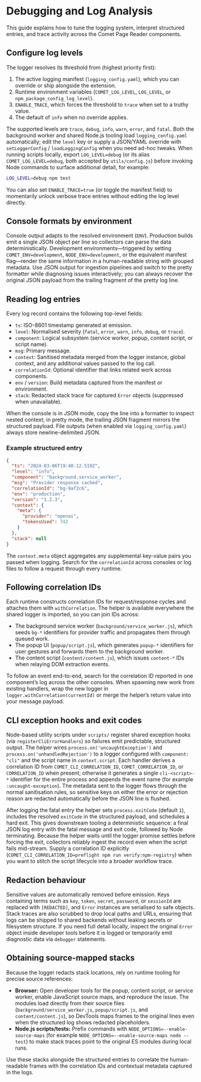 # Debugging and Log Analysis

This guide explains how to tune the logging system, interpret structured entries, and trace activity across the Comet Page Reader components.

## Configure log levels

The logger resolves its threshold from (highest priority first):

1. The active logging manifest (`logging_config.yaml`), which you can override or ship alongside the extension.
2. Runtime environment variables (`COMET_LOG_LEVEL`, `LOG_LEVEL`, or `npm_package_config_log_level`).
3. `ENABLE_TRACE`, which forces the threshold to `trace` when set to a truthy value.
4. The default of `info` when no override applies.

The supported levels are `trace`, `debug`, `info`, `warn`, `error`, and `fatal`. Both the background worker and shared Node.js tooling load `logging_config.yaml` automatically; edit the `level` key or supply a JSON/YAML override with `setLoggerConfig` / `loadLoggingConfig` when you need ad-hoc tweaks. When running scripts locally, export `LOG_LEVEL=debug` (or its alias `COMET_LOG_LEVEL=debug`, both accepted by `utils/config.js`) before invoking Node commands to surface additional detail, for example:

```bash
LOG_LEVEL=debug npm test
```

You can also set `ENABLE_TRACE=true` (or toggle the manifest field) to momentarily unlock verbose trace entries without editing the log level directly.

## Console formats by environment

Console output adapts to the resolved environment (`ENV`). Production builds emit a single JSON object per line so collectors can parse the data deterministically. Development environments—triggered by setting `COMET_ENV=development`, `NODE_ENV=development`, or the equivalent manifest flag—render the same information in a human-readable string with grouped metadata. Use JSON output for ingestion pipelines and switch to the pretty formatter while diagnosing issues interactively; you can always recover the original JSON payload from the trailing fragment of the pretty log line.

## Reading log entries

Every log record contains the following top-level fields:

- `ts`: ISO-8601 timestamp generated at emission.
- `level`: Normalised severity (`fatal`, `error`, `warn`, `info`, `debug`, or `trace`).
- `component`: Logical subsystem (service worker, popup, content script, or script name).
- `msg`: Primary message.
- `context`: Sanitised metadata merged from the logger instance, global context, and any additional values passed to the log call.
- `correlationId`: Optional identifier that links related work across components.
- `env` / `version`: Build metadata captured from the manifest or environment.
- `stack`: Redacted stack trace for captured `Error` objects (suppressed when unavailable).

When the console is in JSON mode, copy the line into a formatter to inspect nested context; in pretty mode, the trailing JSON fragment mirrors the structured payload. File outputs (when enabled via `logging_config.yaml`) always store newline-delimited JSON.

### Example structured entry

```json
{
  "ts": "2024-03-06T19:48:12.519Z",
  "level": "info",
  "component": "background.service_worker",
  "msg": "Provider response cached",
  "correlationId": "bg-9af2c6",
  "env": "production",
  "version": "1.2.3",
  "context": {
    "meta": {
      "provider": "openai",
      "tokensUsed": 742
    }
  },
  "stack": null
}
```

The `context.meta` object aggregates any supplemental key-value pairs you passed when logging. Search for the `correlationId` across consoles or log files to follow a request through every runtime.

## Following correlation IDs

Each runtime constructs correlation IDs for request/response cycles and attaches them with `withCorrelation`. The helper is available everywhere the shared logger is imported, so you can join IDs across:

- The background service worker (`background/service_worker.js`), which seeds `bg-*` identifiers for provider traffic and propagates them through queued work.
- The popup UI (`popup/script.js`), which generates `popup-*` identifiers for user gestures and forwards them to the background worker.
- The content script (`content/content.js`), which issues `content-*` IDs when relaying DOM extraction events.

To follow an event end-to-end, search for the correlation ID reported in one component’s log across the other consoles. When spawning new work from existing handlers, wrap the new logger in `logger.withCorrelation(currentId)` or merge the helper’s return value into your message payload.

## CLI exception hooks and exit codes

Node-based utility scripts under `scripts/` register shared exception hooks (via `registerCliErrorHandlers`) so failures emit predictable, structured output. The helper wires `process.on('uncaughtException')` and `process.on('unhandledRejection')` to a logger configured with `component: "cli"` and the script name in `context.script`. Each handler derives a correlation ID from `COMET_CLI_CORRELATION_ID`, `COMET_CORRELATION_ID`, or `CORRELATION_ID` when present; otherwise it generates a single `cli-<script>-*` identifier for the entire process and appends the event name (for example `:uncaught-exception`). The metadata sent to the logger flows through the normal sanitisation rules, so sensitive keys on either the error or rejection reason are redacted automatically before the JSON line is flushed.

After logging the fatal entry the helper sets `process.exitCode` (default `1`), includes the resolved `exitCode` in the structured payload, and schedules a hard exit. This gives downstream tooling a deterministic sequence: a final JSON log entry with the fatal message and exit code, followed by Node terminating. Because the helper waits until the logger promise settles before forcing the exit, collectors reliably ingest the record even when the script fails mid-stream. Supply a correlation ID explicitly (`COMET_CLI_CORRELATION_ID=preflight npm run verify:npm-registry`) when you want to stitch the script lifecycle into a broader workflow trace.

## Redaction behaviour

Sensitive values are automatically removed before emission. Keys containing terms such as `key`, `token`, `secret`, `password`, or `sessionId` are replaced with `[REDACTED]`, and `Error` instances are serialised to safe objects. Stack traces are also scrubbed to drop local paths and URLs, ensuring that logs can be shipped to shared backends without leaking secrets or filesystem structure. If you need full detail locally, inspect the original `Error` object inside developer tools before it is logged or temporarily emit diagnostic data via `debugger` statements.

## Obtaining source-mapped stacks

Because the logger redacts stack locations, rely on runtime tooling for precise source references:

- **Browser:** Open developer tools for the popup, content script, or service worker, enable JavaScript source maps, and reproduce the issue. The modules load directly from their source files (`background/service_worker.js`, `popup/script.js`, and `content/content.js`), so DevTools maps frames to the original lines even when the structured log shows redacted placeholders.
- **Node.js scripts/tests:** Prefix commands with `NODE_OPTIONS=--enable-source-maps` (for example `NODE_OPTIONS=--enable-source-maps node --test`) to make stack traces point to the original ES modules during local runs.

Use these stacks alongside the structured entries to correlate the human-readable frames with the correlation IDs and contextual metadata captured in the logs.
